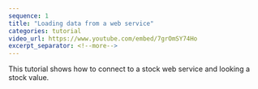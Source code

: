 ```yaml
---
sequence: 1
title: "Loading data from a web service"
categories: tutorial
video_url: https://www.youtube.com/embed/7grOmSY74Ho
excerpt_separator: <!--more-->
---
```


This tutorial shows how to connect to a stock web service and looking a stock value.
<!--more-->
